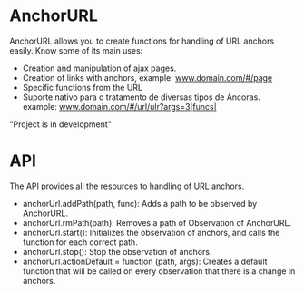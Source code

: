 AnchorURL
=========

AnchorURL allows you to create functions for handling of URL anchors easily. Know some of its main uses:

 - Creation and manipulation of ajax pages.
 - Creation of links with anchors, example: www.domain.com/#/page
 - Specific functions from the URL
 - Suporte nativo para o tratamento de diversas tipos de Ancoras. example: www.domain.com/#/url/ulr?args=3|funcs|
 
"Project is in development" 

API
=========

The API provides all the resources to handling of URL anchors.

- anchorUrl.addPath(path, func): Adds a path to be observed by AnchorURL.
- anchorUrl.rmPath(path): Removes a path of Observation of AnchorURL.
- anchorUrl.start(): Initializes the observation of anchors, and calls the function for each correct path.
- anchorUrl.stop(): Stop the observation of anchors.
- anchorUrl.actionDefault = function (path, args): Creates a default function that will be called on every observation that there is a change in anchors.